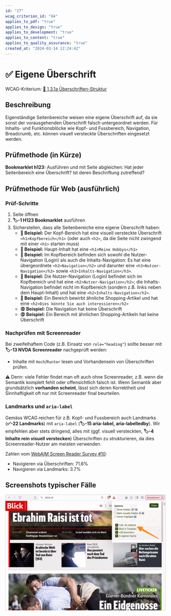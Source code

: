 ```yaml
---
id: "27"
wcag_criterion_id: "84"
applies_to_pdf: "true"
applies_to_design: "true"
applies_to_development: "true"
applies_to_content: "true"
applies_to_quality_assurance: "true"
created_at: "2024-03-14 12:24:42"
---
```


# ✅ Eigene Überschrift

WCAG-Kriterium: [📜 1.3.1a Überschriften-Struktur](..)

## Beschreibung

Eigenständige Seitenbereiche weisen eine eigene Überschrift auf, da sie sonst der vorausgehenden Überschrift falsch untergeordnet werden. Für Inhalts- und Funktionsblöcke wie Kopf- und Fussbereich, Navigation, Breadcrumb, etc. können visuell versteckte Überschriften eingesetzt werden.

## Prüfmethode (in Kürze)

**Bookmarklet h123:** Ausführen und mit Seite abgleichen: Hat jeder Seitenbereich eine Überschrift? Ist deren Beschriftung zutreffend?

## Prüfmethode für Web (ausführlich)

### Prüf-Schritte

1. Seite öffnen
1. **🏷️-1 H123 Bookmarklet** ausführen
1. Sicherstellen, dass alle Seitenbereiche eine eigene Überschrift haben:
    - **🙂 Beispiel:** Der Kopf-Bereich hat eine visuell versteckte Überschrift `<h1>Kopfbereich</h1>` (oder auch `<h2>`, da die Seite nicht zwingend mit einer `<h1>` starten muss)
    - **🙂 Beispiel:** Haupt-Inhalt hat eine `<h1>Meine Hobbys</h1>`
    - **🙂 Beispiel:** Im Kopfbereich befinden sich sowohl die Nutzer-Navigation (Login) als auch die Inhalts-Navigation: Es hat eine übergeordnete `<h2>Navigation</h2>` und darunter eine `<h3>Nutzer-Navigation</h3>` sowie `<h3>Inhalts-Navigation</h3>`.
    - **🙂 Beispiel:** Die Nutzer-Navigation (Login) befindet sich im Kopfbereich und hat eine `<h2>Nutzer-Navigation</h2>`; die Inhalts-Navigation befindet nicht im Kopfbereich (sondern z.B. links neben dem Haupt-Inhalt) und hat eine `<h2>Inhalts-Navigation</h2>`.
    - **🙂 Beispiel:** Ein Bereich bewirbt ähnliche Shopping-Artikel und hat eine `<h2>Dies könnte Sie auch interessieren</h2>`
    - **😡 Beispiel:** Die Navigation hat keine Überschrift
    - **😡 Beispiel:** Ein Bereich mit ähnlichen Shopping-Artikeln hat keine Überschrift

### Nachprüfen mit Screenreader

Bei zweifelhaftem Code (z.B. Einsatz von `role="heading"`) sollte besser mit **🏷️-13 NVDA Screenreader** nachgeprüft werden:

- Inhalte mit `Hoch`/`Runter` lesen und Vorhandensein von Überschriften prüfen.

⚠️ Denn: viele Fehler findet man oft auch ohne Screenreader, z.B. wenn die Semantik komplett fehlt oder offensichtlich falsch ist. Wenn Semantik aber grundsätzlich **vorhanden scheint**, lässt sich deren Korrektheit und Sinnhaftigkeit oft nur mit Screenreader final beurteilen.

### Landmarks und `aria-label`

Gemäss WCAG reichen für z.B. Kopf- und Fussbereich auch Landmarks (**✅-22 Landmarks**) mit `aria-label` (**🏷️-15 aria-label, aria-labelledby**). Wir empfehlen aber stets dringend, alles mit (ggf. visuell versteckten, **🏷️-4 Inhalte rein visuell verstecken**) Überschriften zu strukturieren, da dies Screenreader-Nutzer am meisten verwenden.

Zahlen vom [WebAIM Screen Reader Survey #10](https://webaim.org/projects/screenreadersurvey10/):

- Navigieren via Überschriften: 71.6%
- Navigieren via Landmarks: 3.7%

## Screenshots typischer Fälle

![Blick hat kaum Überschriften trotz sehr vieler Inhalte](images/blick-hat-kaum-berschriften-trotz-sehr-vieler-inhalte.png)